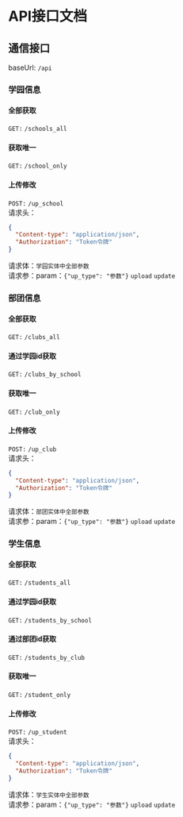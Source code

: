 # API接口文档
## 通信接口
baseUrl: `/api`
### 学园信息
#### 全部获取
`GET:` `/schools_all`
#### 获取唯一
`GET:` `/school_only`
#### 上传修改
`POST:` `/up_school`<br>
请求头：
```json
{
  "Content-type": "application/json",
  "Authorization": "Token令牌"
}
```
请求体：`学园实体中全部参数`<br>
请求参：param：`{"up_type": "参数"}` `upload` `update`
### 部团信息
#### 全部获取
`GET:` `/clubs_all`
#### 通过学园id获取
`GET:` `/clubs_by_school`
#### 获取唯一
`GET:` `/club_only`
#### 上传修改
`POST:` `/up_club`<br>
请求头：
```json
{
  "Content-type": "application/json",
  "Authorization": "Token令牌"
}
```
请求体：`部团实体中全部参数`<br>
请求参：param：`{"up_type": "参数"}` `upload` `update`
### 学生信息
#### 全部获取
`GET:` `/students_all`
#### 通过学园id获取
`GET:` `/students_by_school`
#### 通过部团id获取
`GET:` `/students_by_club`
#### 获取唯一
`GET:` `/student_only`
#### 上传修改
`POST:` `/up_student`<br>
请求头：
```json
{
  "Content-type": "application/json",
  "Authorization": "Token令牌"
}
```
请求体：`学生实体中全部参数`<br>
请求参：param：`{"up_type": "参数"}` `upload` `update`
